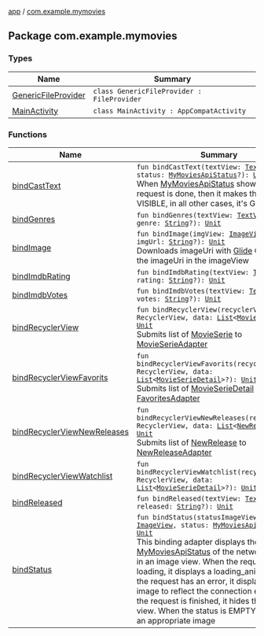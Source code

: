 [app](../index.md) / [com.example.mymovies](./index.md)

## Package com.example.mymovies

### Types

| Name | Summary |
|---|---|
| [GenericFileProvider](-generic-file-provider/index.md) | `class GenericFileProvider : FileProvider` |
| [MainActivity](-main-activity/index.md) | `class MainActivity : AppCompatActivity` |

### Functions

| Name | Summary |
|---|---|
| [bindCastText](bind-cast-text.md) | `fun bindCastText(textView: `[`TextView`](https://developer.android.com/reference/android/widget/TextView.html)`, status: `[`MyMoviesApiStatus`](../com.example.mymovies.screens.search/-my-movies-api-status/index.md)`?): `[`Unit`](https://kotlinlang.org/api/latest/jvm/stdlib/kotlin/-unit/index.html)<br>When [MyMoviesApiStatus](../com.example.mymovies.screens.search/-my-movies-api-status/index.md) shows that the request is done, then it makes the textView VISIBLE, in all other cases, it's GONE |
| [bindGenres](bind-genres.md) | `fun bindGenres(textView: `[`TextView`](https://developer.android.com/reference/android/widget/TextView.html)`, genre: `[`String`](https://kotlinlang.org/api/latest/jvm/stdlib/kotlin/-string/index.html)`?): `[`Unit`](https://kotlinlang.org/api/latest/jvm/stdlib/kotlin/-unit/index.html) |
| [bindImage](bind-image.md) | `fun bindImage(imgView: `[`ImageView`](https://developer.android.com/reference/android/widget/ImageView.html)`, imgUrl: `[`String`](https://kotlinlang.org/api/latest/jvm/stdlib/kotlin/-string/index.html)`?): `[`Unit`](https://kotlinlang.org/api/latest/jvm/stdlib/kotlin/-unit/index.html)<br>Downloads imageUri with [Glide](#) Glide will set the imageUri in the imageView |
| [bindImdbRating](bind-imdb-rating.md) | `fun bindImdbRating(textView: `[`TextView`](https://developer.android.com/reference/android/widget/TextView.html)`, rating: `[`String`](https://kotlinlang.org/api/latest/jvm/stdlib/kotlin/-string/index.html)`?): `[`Unit`](https://kotlinlang.org/api/latest/jvm/stdlib/kotlin/-unit/index.html) |
| [bindImdbVotes](bind-imdb-votes.md) | `fun bindImdbVotes(textView: `[`TextView`](https://developer.android.com/reference/android/widget/TextView.html)`, votes: `[`String`](https://kotlinlang.org/api/latest/jvm/stdlib/kotlin/-string/index.html)`?): `[`Unit`](https://kotlinlang.org/api/latest/jvm/stdlib/kotlin/-unit/index.html) |
| [bindRecyclerView](bind-recycler-view.md) | `fun bindRecyclerView(recyclerView: RecyclerView, data: `[`List`](https://kotlinlang.org/api/latest/jvm/stdlib/kotlin.collections/-list/index.html)`<`[`MovieSerie`](../com.example.mymovies.models/-movie-serie/index.md)`>?): `[`Unit`](https://kotlinlang.org/api/latest/jvm/stdlib/kotlin/-unit/index.html)<br>Submits list of [MovieSerie](../com.example.mymovies.models/-movie-serie/index.md) to [MovieSerieAdapter](../com.example.mymovies.screens.search/-movie-serie-adapter/index.md) |
| [bindRecyclerViewFavorits](bind-recycler-view-favorits.md) | `fun bindRecyclerViewFavorits(recyclerView: RecyclerView, data: `[`List`](https://kotlinlang.org/api/latest/jvm/stdlib/kotlin.collections/-list/index.html)`<`[`MovieSerieDetail`](../com.example.mymovies.models/-movie-serie-detail/index.md)`>?): `[`Unit`](https://kotlinlang.org/api/latest/jvm/stdlib/kotlin/-unit/index.html)<br>Submits list of [MovieSerieDetail](../com.example.mymovies.models/-movie-serie-detail/index.md) to [FavoritesAdapter](../com.example.mymovies.screens.favorites/-favorites-adapter/index.md) |
| [bindRecyclerViewNewReleases](bind-recycler-view-new-releases.md) | `fun bindRecyclerViewNewReleases(recyclerView: RecyclerView, data: `[`List`](https://kotlinlang.org/api/latest/jvm/stdlib/kotlin.collections/-list/index.html)`<`[`NewRelease`](../com.example.mymovies.models/-new-release/index.md)`>?): `[`Unit`](https://kotlinlang.org/api/latest/jvm/stdlib/kotlin/-unit/index.html)<br>Submits list of [NewRelease](../com.example.mymovies.models/-new-release/index.md) to [NewReleaseAdapter](../com.example.mymovies.screens.new-release/-new-release-adapter/index.md) |
| [bindRecyclerViewWatchlist](bind-recycler-view-watchlist.md) | `fun bindRecyclerViewWatchlist(recyclerView: RecyclerView, data: `[`List`](https://kotlinlang.org/api/latest/jvm/stdlib/kotlin.collections/-list/index.html)`<`[`MovieSerieDetail`](../com.example.mymovies.models/-movie-serie-detail/index.md)`>?): `[`Unit`](https://kotlinlang.org/api/latest/jvm/stdlib/kotlin/-unit/index.html) |
| [bindReleased](bind-released.md) | `fun bindReleased(textView: `[`TextView`](https://developer.android.com/reference/android/widget/TextView.html)`, released: `[`String`](https://kotlinlang.org/api/latest/jvm/stdlib/kotlin/-string/index.html)`?): `[`Unit`](https://kotlinlang.org/api/latest/jvm/stdlib/kotlin/-unit/index.html) |
| [bindStatus](bind-status.md) | `fun bindStatus(statusImageView: `[`ImageView`](https://developer.android.com/reference/android/widget/ImageView.html)`, status: `[`MyMoviesApiStatus`](../com.example.mymovies.screens.search/-my-movies-api-status/index.md)`?): `[`Unit`](https://kotlinlang.org/api/latest/jvm/stdlib/kotlin/-unit/index.html)<br>This binding adapter displays the [MyMoviesApiStatus](../com.example.mymovies.screens.search/-my-movies-api-status/index.md) of the network request in an image view.  When the request is loading, it displays a loading_animation.  If the request has an error, it displays a broken image to reflect the connection error.  When the request is finished, it hides the image view. When the status is EMPTY, it shows an appropriate image |
